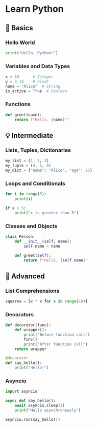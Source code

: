# Learn Python

## 🚀 Basics

### Hello World
```python
print("Hello, Python!")
```

### Variables and Data Types
```python
x = 10      # Integer
y = 3.14    # Float
name = "Alice"  # String
is_active = True  # Boolean
```

### Functions
```python
def greet(name):
    return f"Hello, {name}!"
```

## 💡 Intermediate

### Lists, Tuples, Dictionaries
```python
my_list = [1, 2, 3]
my_tuple = (4, 5, 6)
my_dict = {"name": "Alice", "age": 25}
```

### Loops and Conditionals
```python
for i in range(5):
    print(i)

if x > 5:
    print("x is greater than 5")
```

### Classes and Objects
```python
class Person:
    def __init__(self, name):
        self.name = name

    def greet(self):
        return f"Hello, {self.name}"
```

## 🧠 Advanced

### List Comprehensions
```python
squares = [x * x for x in range(10)]
```

### Decorators
```python
def decorator(func):
    def wrapper():
        print("Before function call")
        func()
        print("After function call")
    return wrapper

@decorator
def say_hello():
    print("Hello!")
```

### Asyncio
```python
import asyncio

async def say_hello():
    await asyncio.sleep(1)
    print("Hello asynchronously")

asyncio.run(say_hello())
```

